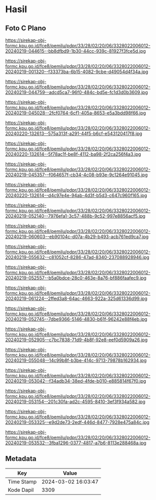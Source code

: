 # Hasil

## Foto C Plano

https://sirekap-obj-formc.kpu.go.id/fce8/pemilu/pdpr/33/28/02/20/06/3328022006012-20240219-044615--bb8dfbd9-1b30-44cc-939c-81927f3fce5d.jpg

https://sirekap-obj-formc.kpu.go.id/fce8/pemilu/pdpr/33/28/02/20/06/3328022006012-20240219-001320--f33373ba-6b15-4082-9cbe-d49054d4f34a.jpg

https://sirekap-obj-formc.kpu.go.id/fce8/pemilu/pdpr/33/28/02/20/06/3328022006012-20240219-044759--adcd5ca7-96f0-484c-bd5e-fc1d3d0b3609.jpg

https://sirekap-obj-formc.kpu.go.id/fce8/pemilu/pdpr/33/28/02/20/06/3328022006012-20240219-045028--2fcf0764-6cf1-405a-8653-e5a3bdd98f66.jpg

https://sirekap-obj-formc.kpu.go.id/fce8/pemilu/pdpr/33/28/02/20/06/3328022006012-20240220-132613--575a313f-a291-44f5-b6cf-e543120417f8.jpg

https://sirekap-obj-formc.kpu.go.id/fce8/pemilu/pdpr/33/28/02/20/06/3328022006012-20240220-132614--5f78ac1f-be8f-4112-ba98-2f2ca256f4a3.jpg

https://sirekap-obj-formc.kpu.go.id/fce8/pemilu/pdpr/33/28/02/20/06/3328022006012-20240219-045357--f064657f-cb34-4c08-b93e-9c1264e91045.jpg

https://sirekap-obj-formc.kpu.go.id/fce8/pemilu/pdpr/33/28/02/20/06/3328022006012-20240220-132614--d4c97e4e-94ab-4d3f-b5d3-c647c960f165.jpg

https://sirekap-obj-formc.kpu.go.id/fce8/pemilu/pdpr/33/28/02/20/06/3328022006012-20240219-052140--7976efa1-3c57-488b-9c52-997e8856acf5.jpg

https://sirekap-obj-formc.kpu.go.id/fce8/pemilu/pdpr/33/28/02/20/06/3328022006012-20240219-060603--eb90104c-d07a-4b29-b493-acb761ed9ca7.jpg

https://sirekap-obj-formc.kpu.go.id/fce8/pemilu/pdpr/33/28/02/20/06/3328022006012-20240219-055632--c81052cf-8286-47ad-8340-237088928946.jpg

https://sirekap-obj-formc.kpu.go.id/fce8/pemilu/pdpr/33/28/02/20/06/3328022006012-20240219-052557--b5a0bdce-28c0-463e-8a76-bf886faafec9.jpg

https://sirekap-obj-formc.kpu.go.id/fce8/pemilu/pdpr/33/28/02/20/06/3328022006012-20240219-061224--2ffed3a8-64ac-4663-922a-325d61336d99.jpg

https://sirekap-obj-formc.kpu.go.id/fce8/pemilu/pdpr/33/28/02/20/06/3328022006012-20240219-052745--7dbe9366-5146-4830-b61f-96242e88f4eb.jpg

https://sirekap-obj-formc.kpu.go.id/fce8/pemilu/pdpr/33/28/02/20/06/3328022006012-20240219-052905--c7bc7838-71d9-4b8f-92e8-eef0d5909a26.jpg

https://sirekap-obj-formc.kpu.go.id/fce8/pemilu/pdpr/33/28/02/20/06/3328022006012-20240219-055048--14c99b8f-b3be-414c-9713-79878b162934.jpg

https://sirekap-obj-formc.kpu.go.id/fce8/pemilu/pdpr/33/28/02/20/06/3328022006012-20240219-053042--f34adb34-38ed-4fde-b010-e885814f67f0.jpg

https://sirekap-obj-formc.kpu.go.id/fce8/pemilu/pdpr/33/28/02/20/06/3328022006012-20240219-053154--201c30fa-ad2c-4595-8410-3ef3f934a582.jpg

https://sirekap-obj-formc.kpu.go.id/fce8/pemilu/pdpr/33/28/02/20/06/3328022006012-20240219-053325--e9d2de73-2edf-446d-8477-7928e475a84c.jpg

https://sirekap-obj-formc.kpu.go.id/fce8/pemilu/pdpr/33/28/02/20/06/3328022006012-20240219-053532--3fba1296-0377-4817-a7b6-8113e288468a.jpg


## Metadata

| Key        | Value               |
| ---------- | ------------------- |
| Time Stamp | 2024-03-02 16:03:47 |
| Kode Dapil | 3309                |



